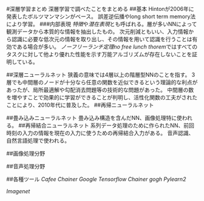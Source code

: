 #深層学習まとめ
深層学習で調べたことをまとめる
##基本
Hintonが2006年に発表したボルツマンマシンがベース。
誤差逆伝播やlong short term memory法により学習。
###内部表現
*特徴*や*潜在表現*とも呼ばれる。層が多いNNによって観測データから本質的な情報を抽出したもの。
次元削減ともいい、入力情報から認識に必要な低次元の情報を取り出し、その情報を用いて認識を行うことは有効である場合が多い。
*ノーフリーランチ定理no free lunch thorem*ではすべてのタスクに対して他より優れた性能を示す万能アルゴリズムが存在しないことを証明している。

##深層ニューラルネット
狭義の意味では4層以上の階層型NNのことを指す。
3層でも中間層のノードが十分なら任意の関数を近似できるという理論的な利点があったが、局所最適解や勾配消去問題等の技術的な問題があった。
中間層の数を増やすことで効果的に学習ができることが判明し、活性化関数の工夫がされたことにより、2010年代に普及した。
##再帰ニューラルネット

##畳み込みニューラルネット
畳み込み構造を含んだNN、画像処理特に使われる。
##再帰結合ニューラルネット
系列データ処理のために作られたNN、前回時刻の入力の情報を現在の入力に使うための再帰結合入力がある。
音声認識、自然言語処理で使われる。


##画像処理分野

##音声処理分野

##各種ツール
*Cafee*
*Chainer*
*Google Tensorflow*
*Chainer gogh*
*Pylearn2*

*Imagenet*









